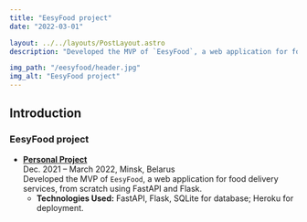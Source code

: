```yaml
---
title: "EesyFood project"
date: "2022-03-01"

layout: ../../layouts/PostLayout.astro
description: "Developed the MVP of `EesyFood`, a web application for food delivery services, from scratch using FastAPI and Flask."

img_path: "/eesyfood/header.jpg"
img_alt: "EesyFood project"
---
```


## Introduction

### EesyFood project

- **[Personal Project](https://eesyfood.herokuapp.com/)**\
  Dec. 2021 – March 2022, Minsk, Belarus\
  Developed the MVP of `EesyFood`, a web application for food delivery services, from scratch using FastAPI and Flask.
  - **Technologies Used:** FastAPI, Flask, SQLite for database; Heroku for deployment.
